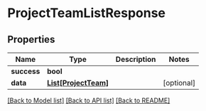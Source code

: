# ProjectTeamListResponse

## Properties
Name | Type | Description | Notes
------------ | ------------- | ------------- | -------------
**success** | **bool** |  | 
**data** | [**List[ProjectTeam]**](ProjectTeam.md) |  | [optional] 

[[Back to Model list]](../README.md#documentation-for-models) [[Back to API list]](../README.md#documentation-for-api-endpoints) [[Back to README]](../README.md)


